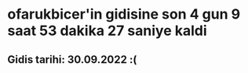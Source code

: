 # ofarukbicer'in gidisine son 4 gun 9 saat 53 dakika 27 saniye kaldi

## Gidis tarihi: 30.09.2022 :(